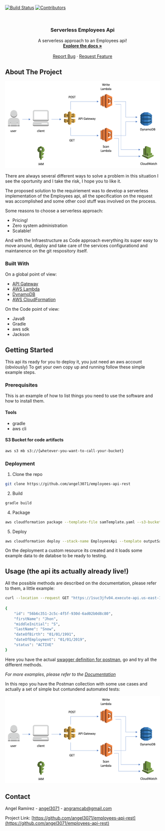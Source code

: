 <!-- PROJECT SHIELDS -->
[![Build Status][build-shield]]()
[![Contributors][contributors-shield]]()



<!-- PROJECT LOGO -->
<br />
<p align="center">

  <h3 align="center">Serverless Employees Api</h3>

  <p align="center">
    A serverless approach to an Employees api!
    <br />
    <a href="https://documenter.getpostman.com/view/7170007/S1TR4zZz"><strong>Explore the docs »</strong></a>
    <br />
    <br />
    <a href="https://github.com/angel3071/employees-api-rest/issues">Report Bug</a>
    ·
    <a href="https://github.com/angel3071/employees-api-rest/issues">Request Feature</a>
  </p>
</p>



<!-- ABOUT THE PROJECT -->
## About The Project

![Architecture diagram](images/AWS-Lambda-and-DynamoDB-Architecture.png)

There are always several different ways to solve a problem in this situation I
see the oportunity and I take the risk, I hope you to like it.

The proposed solution to the requiriement was to develop a serverless
implementation of the Employees api, all the specification on the request was
accomplished and some other cool stuff was involved on the process.

Some reasons to choose a serverless approach:
* Pricing!
* Zero system administration
* Scalable!

And with the Infraestructure as Code approach everything its super easy to move
around, deploy and take care of the services configurationd and maintanence on
the git respository itself.


### Built With
On a global point of view:
* [API Gateway](https://aws.amazon.com/es/api-gateway/)
* [AWS Lambda](https://aws.amazon.com/es/lambda/)
* [DynamoDB](https://aws.amazon.com/es/dynamodb/)
* [AWS CloudFormation](https://aws.amazon.com/es/cloudformation/)

On the Code point of view:
* Java8
* Gradle
* aws sdk
* Jackson


<!-- GETTING STARTED -->
## Getting Started

This api its ready for you to deploy it, you just need an aws account (obviously)
To get your own copy up and running follow these simple example steps.

### Prerequisites

This is an example of how to list things you need to use the software and how to install them.
#### Tools
- gradle
- aws cli

#### S3 Bucket for code artifacts
```sh
aws s3 mb s3://{whetever-you-want-to-call-your-bucket}
```

### Deployment

1. Clone the repo
```sh
git clone https://github.com/angel3071/employees-api-rest
```
2. Build
```sh
gradle build
```
4. Package
```sh
aws cloudformation package --template-file samTemplate.yaml --s3-bucket {whetever-your-bucket-its-named} --output-template-file outputSamTemplate.yaml
```
5. Deploy
```sh
aws cloudformation deploy --stack-name EmployeesApi --template outputSamTemplate.yaml --capabilities CAPABILITY_IAM
```

On the deployment a custom resource its created and it loads some example data
to de databse to be ready to testing.



<!-- USAGE EXAMPLES -->
## Usage (the api its actually already live!)

All the possible methods are described on the documentation, please refer to
them, a little example:

```sh
curl --location --request GET "https://1suc3jfv04.execute-api.us-east-1.amazonaws.com/Prod/employees/56b6c351-2c5c-4f5f-930d-6ad02b0d8c80"

{
    "id": "56b6c351-2c5c-4f5f-930d-6ad02b0d8c80",
    "firstName": "Jhon",
    "middleInitial": "S",
    "lastName": "Snow",
    "dateOfBirth": "01/01/1991",
    "dateOfEmployment": "01/01/2019",
    "status": "ACTIVE"
}
```
Here you have the actual [swagger definition for postman](misc/EmployeesApi-Prod-swagger-postman.json), go and try all the
different methods.

_For more examples, please refer to the [Documentation](https://documenter.getpostman.com/view/7170007/S1TR4zZz)_

In this repo you have the Postman collection with some use cases and actually a
set of simple but contundend automated tests:


![Collection and testing](images/AWS-Lambda-and-DynamoDB-Architecture.png)


<!-- CONTACT -->
## Contact

Angel Ramírez - [angel3071](https://github.com/angel3071) -
angramcab@gmail.com

Project Link: [https://github.com/angel3071/employees-api-rest](https://github.com/angel3071/employees-api-rest)






<!-- MARKDOWN LINKS & IMAGES -->
[build-shield]: https://img.shields.io/badge/build-passing-brightgreen.svg?style=flat-square
[contributors-shield]: https://img.shields.io/badge/contributors-1-orange.svg?style=flat-square
[license-shield]: https://img.shields.io/badge/license-MIT-blue.svg?style=flat-square
[license-url]: https://choosealicense.com/licenses/mit
[linkedin-shield]: https://img.shields.io/badge/-LinkedIn-black.svg?style=flat-square&logo=linkedin&colorB=555
[linkedin-url]: https://linkedin.com/in/othneildrew
[product-screenshot]: https://raw.githubusercontent.com/othneildrew/Best-README-Template/master/screenshot.png
